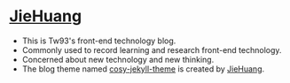 # [JieHuang](https://github.com/Jie-Huangi)

- This is Tw93's front-end technology blog.
- Commonly used to record learning and research front-end technology.
- Concerned about new technology and new thinking.
- The blog theme named [cosy-jekyll-theme](https://rubygems.org/gems/cosy-jekyll-theme) is created by [JieHuang](https://github.com/Jie-Huangi).